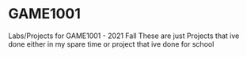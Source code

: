 # GAME1001
Labs/Projects for GAME1001 - 2021 Fall
These are just Projects that ive done either in my spare time or project that ive done for school 
